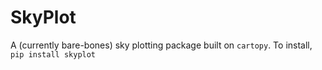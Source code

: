 # SkyPlot

A (currently bare-bones) sky plotting package built on `cartopy`. To install, `pip install skyplot`



